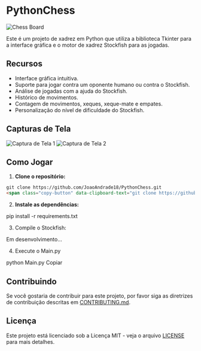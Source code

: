 # PythonChess

![Chess Board](chess_board.png)

Este é um projeto de xadrez em Python que utiliza a biblioteca Tkinter para a interface gráfica e o motor de xadrez Stockfish para as jogadas.

## Recursos

- Interface gráfica intuitiva.
- Suporte para jogar contra um oponente humano ou contra o Stockfish.
- Análise de jogadas com a ajuda do Stockfish.
- Histórico de movimentos.
- Contagem de movimentos, xeques, xeque-mate e empates.
- Personalização do nível de dificuldade do Stockfish.

## Capturas de Tela

![Captura de Tela 1](screenshot1.png)
![Captura de Tela 2](screenshot2.png)

## Como Jogar

1. **Clone o repositório:**

```markdown
git clone https://github.com/JoaoAndrade18/PythonChess.git
<span class="copy-button" data-clipboard-text="git clone https://github.com/JoaoAndrade18/PythonChess.git">Copiar</span>
```
2. **Instale as dependências:**

pip install -r requirements.txt

3. Compile o Stockfish:

Em desenvolvimento...

4. Execute o Main.py

python Main.py
<span class="copy-button" data-clipboard-text="python Main.py">Copiar</span>

## Contribuindo

Se você gostaria de contribuir para este projeto, por favor siga as diretrizes de contribuição descritas em [CONTRIBUTING.md](CONTRIBUTING.md).

## Licença

Este projeto está licenciado sob a Licença MIT - veja o arquivo [LICENSE](LICENSE) para mais detalhes.



